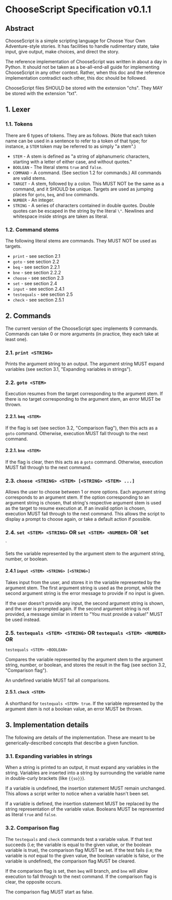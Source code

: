 # ChooseScript Specification v0.1.1

## Abstract

ChooseScript is a simple scripting language for Choose Your Own Adventure-style 
stories. It has facilities to handle rudimentary state, take input, give 
output, make choices, and direct the story.

The reference implementation of ChooseScript was written in about a day in 
Python. It should not be taken as a be-all-end-all guide for implementing 
ChooseScript in any other context. Rather, when this doc and the reference 
implementation contradict each other, this doc should be followed.

ChooseScript files SHOULD be stored with the extension "chs". They MAY be 
stored with the extension "txt".

## 1. Lexer

### 1.1. Tokens

There are 6 types of tokens. They are as follows. (Note that each token name 
can be used in a sentence to refer to a token of that type; for instance, a 
`STEM` token may be referred to as simply "a stem".)

 - `STEM` - A stem is defined as "a string of alphanumeric characters, starting 
with a letter of either case, and without quotes."
 - `BOOLEAN` - The literal stems `true` and `false`.
 - `COMMAND` - A command. (See section 1.2 for commands.) All commands are 
valid stems.
 - `TARGET` - A stem, followed by a colon. This MUST NOT be the same as a 
command, and it SHOULD be unique. Targets are used as jumping places for 
`goto`, `beq`, and `bne` commands.
 - `NUMBER` - An integer.
 - `STRING` - A series of characters contained in double quotes. Double quotes 
can be escaped in the string by the literal `\"`. Newlines and whitespace 
inside strings are taken as literal.

### 1.2. Command stems

The following literal stems are commands. They MUST NOT be used as targets.

 - `print` - see section 2.1
 - `goto` - see section 2.2
 - `beq` - see section 2.2.1
 - `bne` - see section 2.2.2
 - `choose` - see section 2.3
 - `set` - see section 2.4
 - `input` - see section 2.4.1
 - `testequals` - see section 2.5
 - `check` - see section 2.5.1

## 2. Commands

The current version of the ChooseScript spec implements 9 commands. Commands 
can take 0 or more arguments (in practice, they each take at least one).

### 2.1. `print <STRING>`

Prints the argument string to an output. The argument string MUST expand 
variables (see section 3.1, "Expanding variables in strings").

### 2.2. `goto <STEM>`

Execution resumes from the target corresponding to the argument stem. If there 
is no target corresponding to the argument stem, an error MUST be thrown.

#### 2.2.1. `beq <STEM>`

If the flag is set (see section 3.2, "Comparison flag"), then this acts as a 
`goto` command. Otherwise, execution MUST fall through to the next command.

#### 2.2.1. `bne <STEM>`

If the flag is clear, then this acts as a `goto` command. Otherwise, execution 
MUST fall through to the next command.

### 2.3. `choose <STRING> <STEM> [<STRING> <STEM> ...]`

Allows the user to choose between 1 or more options. Each argument string 
corresponds to an argument stem. If the option corresponding to an argument 
string is chosen, that string's respective argument stem is used as the target 
to resume execution at. If an invalid option is chosen, execution MUST fall 
through to the next command. This allows the script to display a prompt to 
choose again, or take a default action if possible.

### 2.4. `set <STEM> <STRING>` OR `set <STEM> <NUMBER>` OR `set <STEM> 
<BOOLEAN>`

Sets the variable represented by the argument stem to the argument string, 
number, or boolean.

#### 2.4.1 `input <STEM> <STRING> [<STRING>]`

Takes input from the user, and stores it in the variable represented by the 
argument stem. The first argument string is used as the prompt, while the 
second argument string is the error message to provide if no input is given.

If the user doesn't provide any input, the second argument string is shown, and 
the user is prompted again. If the second argument string is not provided, a 
message similar in intent to "You must provide a value!" MUST be used instead.

### 2.5. `testequals <STEM> <STRING>` OR `testequals <STEM> <NUMBER>` OR 
`testequals <STEM> <BOOLEAN>`

Compares the variable represented by the argument stem to the argument string, 
number, or boolean, and stores the result in the flag (see section 3.2, 
"Comparison flag").

An undefined variable MUST fail all comparisons.

#### 2.5.1. `check <STEM>`

A shorthand for `testequals <STEM> true`. If the variable represented by the 
argument stem is not a boolean value, an error MUST be thrown.

## 3. Implementation details

The following are details of the implementation. These are meant to be 
generically-described concepts that describe a given function.

### 3.1. Expanding variables in strings

When a string is printed to an output, it must expand any variables in the 
string. Variables are inserted into a string by surrounding the variable name 
in double-curly brackets (like `{{so}}`).

If a variable is undefined, the insertion statement MUST remain unchanged. This 
allows a script writer to notice when a variable hasn't been set.

If a variable is defined, the insertion statement MUST be replaced by the 
string representation of the variable value. Booleans MUST be represented as 
literal `true` and `false`.

### 3.2. Comparison flag

The `testequals` and `check` commands test a variable value. If that test 
succeeds (i.e; the variable is equal to the given value, or the boolean 
variable is true), the comparison flag MUST be set. If the test fails (i.e; the 
variable is *not* equal to the given value, the boolean variable is false, or 
the variable is undefined), the comparison flag MUST be cleared.

If the comparison flag is set, then `beq` will branch, and `bne` will allow 
execution to fall through to the next command. If the comparison flag is clear, 
the opposite occurs.

The comparison flag MUST start as false.
